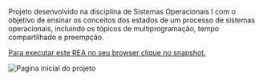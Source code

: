 Projeto desenvolvido na disciplina de Sistemas Operacionais I com o objetivo de ensinar os conceitos dos estados de um processo de sistemas operacionais, incluindo os tópicos de multiprogramação, tempo compartilhado e preempção.

<a href="http://lasdpc.icmc.usp.br/~ssc640/grad/bcc2015/grupoa03/index_en.html" target="_blank">Para executar este REA no seu browser clique no snapshot.</a>

<img alt="Pagina inicial do projeto" src="http://rea.lasdpc.icmc.usp.br/wp-content/uploads/sites/4/2015/12/a03.jpg"></img>
